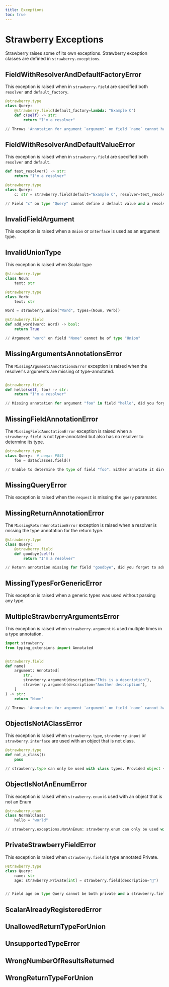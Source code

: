 ```yaml
---
title: Exceptions
toc: true
---
```


# Strawberry Exceptions

Strawberry raises some of its own exceptions. Strawberry exception classes are defined in `strawberry.exceptions`.

## FieldWithResolverAndDefaultFactoryError

This exception is raised when in `strawberry.field` are specified both `resolver` and `default_factory`.

```python
@strawberry.type
class Query:
    @strawberry.field(default_factory=lambda: "Example C")
    def c(self) -> str:
        return "I'm a resolver"

// Throws 'Annotation for argument `argument` on field `name` cannot have multiple `strawberry.argument`s'

```

## FieldWithResolverAndDefaultValueError

This exception is raised when in `strawberry.field` are specified both `resolver` and `default`.

```python
def test_resolver() -> str:
    return "I'm a resolver"

@strawberry.type
class Query:
    c: str = strawberry.field(default="Example C", resolver=test_resolver)

// Field "c" on type "Query" cannot define a default value and a resolver.
```

## InvalidFieldArgument

This exception is raised when a `Union` or `Interface` is used as an argument type.

## InvalidUnionType

This exception is raised when Scalar type

```python
@strawberry.type
class Noun:
    text: str

@strawberry.type
class Verb:
    text: str

Word = strawberry.union("Word", types=(Noun, Verb))

@strawberry.field
def add_word(word: Word) -> bool:
    return True

// Argument "word" on field "None" cannot be of type "Union"
```

## MissingArgumentsAnnotationsError

The `MissingArgumentsAnnotationsError` exception is raised when the resolver's arguments are missing ot type-annotated.

```python

@strawberry.field
def hello(self, foo) -> str:
    return "I'm a resolver"

// Missing annotation for argument "foo" in field "hello", did you forget to add it?
```

## MissingFieldAnnotationError

The `MissingFieldAnnotationError` exception is raised when a `strawberry.field` is not type-annotated but also has no resolver to determine its type.

```python
@strawberry.type
class Query:  # noqa: F841
    foo = dataclasses.field()

// Unable to determine the type of field "foo". Either annotate it directly, or provide a typed resolver using @strawberry.field.
```

## MissingQueryError

This exception is raised when the `request` is missing the `query` paramater.

## MissingReturnAnnotationError

The `MissingReturnAnnotationError` exception is raised when a resolver is missing the type annotation for the return type.

```python
@strawberry.type
class Query:
    @strawberry.field
    def goodbye(self):
        return "I'm a resolver"

// Return annotation missing for field "goodbye", did you forget to add it?
```

## MissingTypesForGenericError

This exception is raised when a generic types was used without passing any type.

## MultipleStrawberryArgumentsError

This exception is raised when `strawberry.argument` is used multiple times in a type annotation.

```python
import strawberry
from typing_extensions import Annotated


@strawberry.field
def name(
    argument: Annotated[
        str,
        strawberry.argument(description="This is a description"),
        strawberry.argument(description="Another description"),
    ]
) -> str:
    return "Name"

// Throws 'Annotation for argument `argument` on field `name` cannot have multiple `strawberry.argument`s'
```

## ObjectIsNotAClassError

This exception is raised when `strawberry.type`, `strawberry.input` or `strawberry.interface` are used with an object that is not class.

```python
@strawberry.type
def not_a_class():
    pass

// strawberry.type can only be used with class types. Provided object <function not_a_class at 0x10a20f700> is not a type.
```

## ObjectIsNotAnEnumError

This exception is raised when `strawberry.enum` is used with an object that is not an Enum

```python
@strawberry.enum
class NormalClass:
    hello = "world"

// strawberry.exceptions.NotAnEnum: strawberry.enum can only be used with subclasses of Enum
```

## PrivateStrawberryFieldError

This exception is raised when `strawberry.field` is type annotated Private.

```python
@strawberry.type
class Query:
    name: str
    age: strawberry.Private[int] = strawberry.field(description="🤫")


// Field age on type Query cannot be both private and a strawberry.field
```

## ScalarAlreadyRegisteredError

## UnallowedReturnTypeForUnion

## UnsupportedTypeError

## WrongNumberOfResultsReturned

## WrongReturnTypeForUnion
